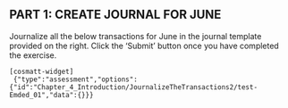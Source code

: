## PART 1: CREATE JOURNAL FOR JUNE

Journalize all the below transactions for June in the journal template provided on the right. Click the ‘Submit’ button once you have completed the exercise. 

```
[cosmatt-widget]
 {"type":"assessment","options":{"id":"Chapter_4_Introduction/JournalizeTheTransactions2/test-Emded_01","data":{}}} 
```
